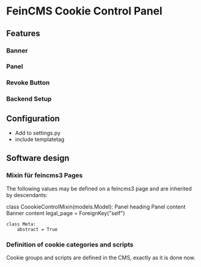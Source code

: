 # FeinCMS Cookie Control Panel

## Features

### Banner

### Panel

### Revoke Button

### Backend Setup

## Configuration

- Add to settings.py
- include templatetag




## Software design

### Mixin für feincms3 Pages

The following values may be defined on a feincms3 page and are inherited by descendants:

class CoookieControlMixin(models.Model):
    Panel heading
    Panel content
    Banner content
    legal_page = ForeignKey("self")

    class Meta:
        abstract = True

### Definition of cookie categories and scripts

Cookie groups and scripts are defined in the CMS, exactly as it is done now.